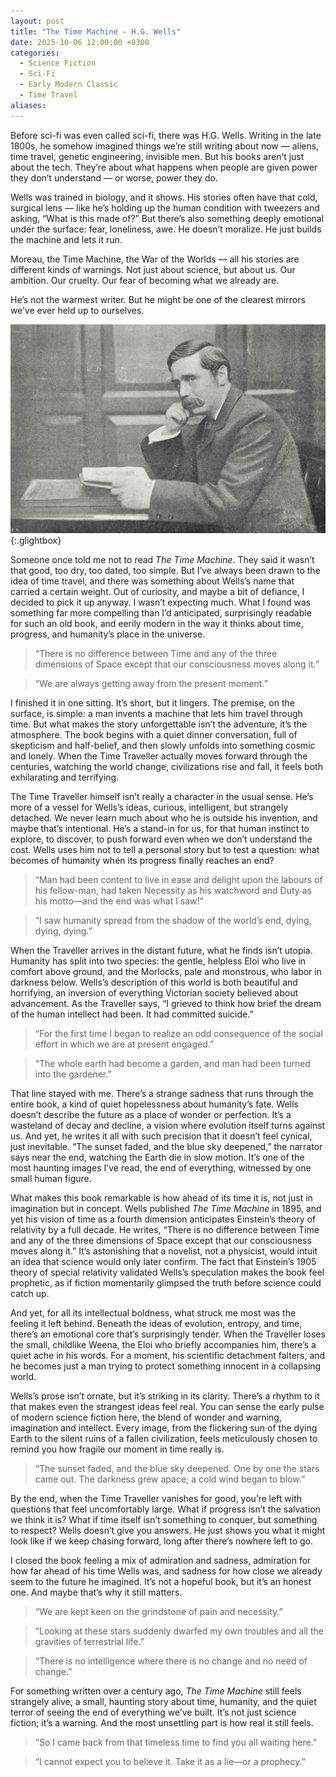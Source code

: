 ```yaml
---
layout: post
title: "The Time Machine - H.G. Wells"
date: 2025-10-06 12:00:00 +0300
categories:
  - Science Fiction
  - Sci-Fi
  - Early Modern Classic
  - Time Travel
aliases:
---
```


Before sci-fi was even called sci-fi, there was H.G. Wells. Writing in the late 1800s, he somehow imagined things we’re still writing about now — aliens, time travel, genetic engineering, invisible men. But his books aren’t just about the tech. They’re about what happens when people are given power they don’t understand — or worse, power they do.

Wells was trained in biology, and it shows. His stories often have that cold, surgical lens — like he’s holding up the human condition with tweezers and asking, “What is this made of?” But there’s also something deeply emotional under the surface: fear, loneliness, awe. He doesn’t moralize. He just builds the machine and lets it run.

Moreau, the Time Machine, the War of the Worlds — all his stories are different kinds of warnings. Not just about science, but about us. Our ambition. Our cruelty. Our fear of becoming what we already are.

He’s not the warmest writer. But he might be one of the clearest mirrors we’ve ever held up to ourselves.


[![H.G Wells](/assets/image/wells.jpg)](/assets/image/wells.jpg){:.glightbox}

Someone once told me not to read _The Time Machine_. They said it wasn’t that good, too dry, too dated, too simple. But I’ve always been drawn to the idea of time travel, and there was something about Wells’s name that carried a certain weight. Out of curiosity, and maybe a bit of defiance, I decided to pick it up anyway. I wasn’t expecting much. What I found was something far more compelling than I’d anticipated, surprisingly readable for such an old book, and eerily modern in the way it thinks about time, progress, and humanity’s place in the universe.

>“There is no difference between Time and any of the three dimensions of Space except that our consciousness moves along it.”

>“We are always getting away from the present moment.”

I finished it in one sitting. It’s short, but it lingers. The premise, on the surface, is simple: a man invents a machine that lets him travel through time. But what makes the story unforgettable isn’t the adventure, it’s the atmosphere. The book begins with a quiet dinner conversation, full of skepticism and half-belief, and then slowly unfolds into something cosmic and lonely. When the Time Traveller actually moves forward through the centuries, watching the world change, civilizations rise and fall, it feels both exhilarating and terrifying.

The Time Traveller himself isn’t really a character in the usual sense. He’s more of a vessel for Wells’s ideas, curious, intelligent, but strangely detached. We never learn much about who he is outside his invention, and maybe that’s intentional. He’s a stand-in for us, for that human instinct to explore, to discover, to push forward even when we don’t understand the cost. Wells uses him not to tell a personal story but to test a question: what becomes of humanity when its progress finally reaches an end?

>“Man had been content to live in ease and delight upon the labours of his fellow-man, had taken Necessity as his watchword and Duty as his motto—and the end was what I saw!”

>“I saw humanity spread from the shadow of the world’s end, dying, dying, dying.”

When the Traveller arrives in the distant future, what he finds isn’t utopia. Humanity has split into two species: the gentle, helpless Eloi who live in comfort above ground, and the Morlocks, pale and monstrous, who labor in darkness below. Wells’s description of this world is both beautiful and horrifying, an inversion of everything Victorian society believed about advancement. As the Traveller says, “I grieved to think how brief the dream of the human intellect had been. It had committed suicide.”

>“For the first time I began to realize an odd consequence of the social effort in which we are at present engaged.”

>“The whole earth had become a garden, and man had been turned into the gardener.”

That line stayed with me. There’s a strange sadness that runs through the entire book, a kind of quiet hopelessness about humanity’s fate. Wells doesn’t describe the future as a place of wonder or perfection. It’s a wasteland of decay and decline, a vision where evolution itself turns against us. And yet, he writes it all with such precision that it doesn’t feel cynical, just inevitable. “The sunset faded, and the blue sky deepened,” the narrator says near the end, watching the Earth die in slow motion. It’s one of the most haunting images I’ve read, the end of everything, witnessed by one small human figure.

What makes this book remarkable is how ahead of its time it is, not just in imagination but in concept. Wells published _The Time Machine_ in 1895, and yet his vision of time as a fourth dimension anticipates Einstein’s theory of relativity by a full decade. He writes, “There is no difference between Time and any of the three dimensions of Space except that our consciousness moves along it.” It’s astonishing that a novelist, not a physicist, would intuit an idea that science would only later confirm. The fact that Einstein’s 1905 theory of special relativity validated Wells’s speculation makes the book feel prophetic, as if fiction momentarily glimpsed the truth before science could catch up.

And yet, for all its intellectual boldness, what struck me most was the feeling it left behind. Beneath the ideas of evolution, entropy, and time, there’s an emotional core that’s surprisingly tender. When the Traveller loses the small, childlike Weena, the Eloi who briefly accompanies him, there’s a quiet ache in his words. For a moment, his scientific detachment falters, and he becomes just a man trying to protect something innocent in a collapsing world.

Wells’s prose isn’t ornate, but it’s striking in its clarity. There’s a rhythm to it that makes even the strangest ideas feel real. You can sense the early pulse of modern science fiction here, the blend of wonder and warning, imagination and intellect. Every image, from the flickering sun of the dying Earth to the silent ruins of a fallen civilization, feels meticulously chosen to remind you how fragile our moment in time really is.

>“The sunset faded, and the blue sky deepened. One by one the stars came out. The darkness grew apace; a cold wind began to blow.”


By the end, when the Time Traveller vanishes for good, you’re left with questions that feel uncomfortably large. What if progress isn’t the salvation we think it is? What if time itself isn’t something to conquer, but something to respect? Wells doesn’t give you answers. He just shows you what it might look like if we keep chasing forward, long after there’s nowhere left to go.

I closed the book feeling a mix of admiration and sadness, admiration for how far ahead of his time Wells was, and sadness for how close we already seem to the future he imagined. It’s not a hopeful book, but it’s an honest one. And maybe that’s why it still matters.

>“We are kept keen on the grindstone of pain and necessity.”

>“Looking at these stars suddenly dwarfed my own troubles and all the gravities of terrestrial life.”

>“There is no intelligence where there is no change and no need of change.”

For something written over a century ago, _The Time Machine_ still feels strangely alive, a small, haunting story about time, humanity, and the quiet terror of seeing the end of everything we’ve built. It’s not just science fiction; it’s a warning. And the most unsettling part is how real it still feels.


>“So I came back from that timeless time to find you all waiting here.”

>“I cannot expect you to believe it. Take it as a lie—or a prophecy.”